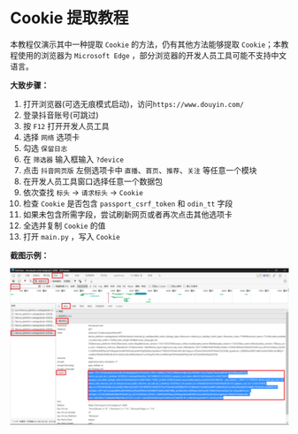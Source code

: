 # Cookie 提取教程

本教程仅演示其中一种提取 `Cookie` 的方法，仍有其他方法能够提取 `Cookie`；本教程使用的浏览器为 `Microsoft Edge`
，部分浏览器的开发人员工具可能不支持中文语言。

**大致步骤：**

1. 打开浏览器\(可选无痕模式启动\)，访问`https://www.douyin.com/`
2. 登录抖音账号\(可跳过\)
3. 按 `F12` 打开开发人员工具
4. 选择 `网络` 选项卡
5. 勾选 `保留日志`
6. 在 `筛选器` 输入框输入 `?device`
7. 点击 `抖音网页版` 左侧选项卡中 `直播`、`首页`、`推荐`、`关注` 等任意一个模块
8. 在开发人员工具窗口选择任意一个数据包
9. 依次查找 `标头` -> `请求标头` -> `Cookie`
10. 检查 `Cookie` 是否包含 `passport_csrf_token` 和 `odin_tt` 字段
11. 如果未包含所需字段，尝试刷新网页或者再次点击其他选项卡
12. 全选并复制 `Cookie` 的值
13. 打开 `main.py` ，写入 `Cookie`

**截图示例：**

<img src="Cookie教程.png" alt="开发人员工具">
